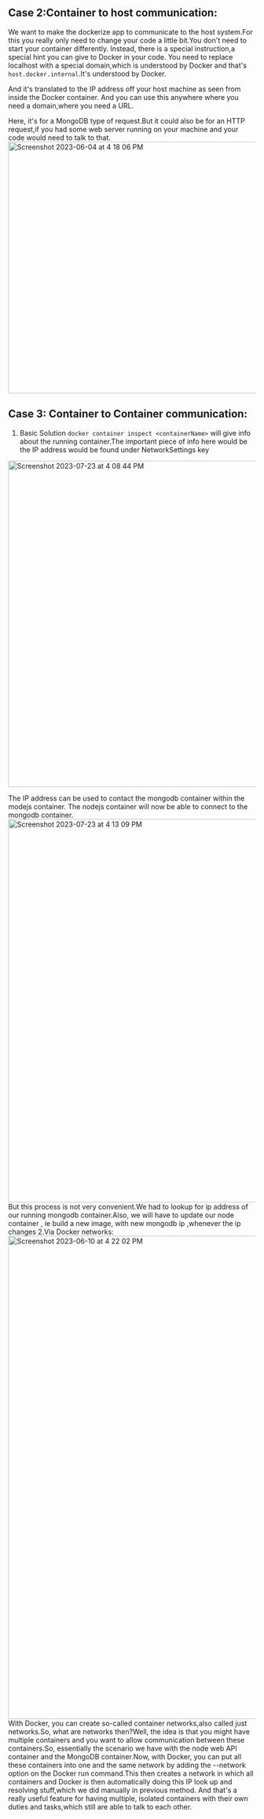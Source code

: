 ## Case 2:Container to host communication:
We want to make the dockerize app to communicate to the host system.For this you really only need to change your code a little bit.You don't need to start your container differently.
Instead, there is a special instruction,a special hint you can give to Docker in your code.
You need to replace localhost with a special domain,which is understood by Docker and that's `host.docker.internal`.It's understood by Docker.

And it's translated to the IP address off your host machine as seen from inside the Docker container.
And you can use this anywhere where you need a domain,where you need a URL.

Here, it's for a MongoDB type of request.But it could also be for an HTTP request,if you had some web server running on your machine and your code would need to talk to that.  
<img width="512" alt="Screenshot 2023-06-04 at 4 18 06 PM" src="https://github.com/Surbhi-Kohli/DockerAndk8s/assets/32058209/b5af490a-ce02-4ac1-8d7e-c73df81eeebb">

## Case 3: Container to Container communication:
1. Basic Solution
``docker container inspect <containerName>`` will give info about the running container.The important piece of info here would be the IP address
would be found under NetworkSettings key
<img width="664" alt="Screenshot 2023-07-23 at 4 08 44 PM" src="https://github.com/Surbhi-Kohli/DockerAndk8s/assets/32058209/15a60dd8-7368-492c-bfc2-95d9476131d6">

The IP address can be used to contact the mongodb container within the modejs container.  The nodejs container will now be able to connect to the mongodb container.
<img width="780" alt="Screenshot 2023-07-23 at 4 13 09 PM" src="https://github.com/Surbhi-Kohli/DockerAndk8s/assets/32058209/99b5e15b-45fe-48d2-a411-6eb769a2289e">
But this process is not very convenient.We had to lookup for ip address of our running mongodb container.Also, we will have to update our node container , ie build a new image, with new mongodb ip ,whenever the ip changes
2.Via Docker networks:
<img width="983" alt="Screenshot 2023-06-10 at 4 22 02 PM" src="https://github.com/Surbhi-Kohli/DockerAndk8s/assets/32058209/1c221339-5a2f-44e7-9dbd-dfe52c153a7f">
With Docker, you can create so-called container networks,also called just networks.So, what are networks then?Well, the idea is that you might have multiple containers and you want to allow communication between these containers.So, essentially the scenario we have with the node web API container and the MongoDB container.Now, with Docker, you can put all these containers into one and the same network by adding the --network option on the Docker run command.This then creates a network in which all containers and Docker is then automatically doing this IP look up and resolving stuff,which we did manually in previous method.
And that's a really useful feature for having multiple, isolated containers with their own duties and tasks,which still are able to talk to each other.
